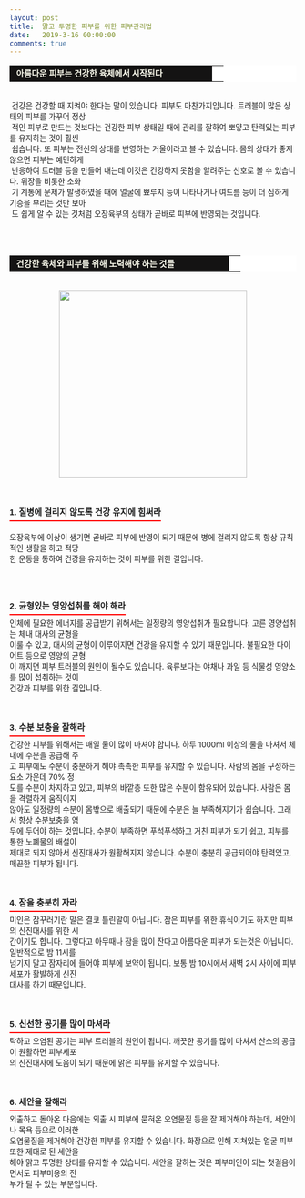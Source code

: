 ```yaml
---
layout: post
title:  맑고 투명한 피부를 위한 피부관리법
date:   2019-3-16 00:00:00
comments: true
---
```




<table width="99%" bgcolor="#ffffff" cellspacing="1" cellpadding="2"><tbody><tr><td width="340" bgcolor="#141313" style-="border-bottom:#141313 1px solid; border-left:#141313 1px solid; border-top:#141313 1px solid; &#13;&#10;border-right:#141313 1px solid"><span style="color: rgb(0, 0, 0); font-family: 맑은 고딕, dotum, verdana; font-size: 11pt;"><strong><span syle="font-size:11pt"><font color="#fffff0">&nbsp;아름다운 피부는 건강한 육체에서 시작된다</font></span></strong></span></td><td style="border-width: 0px 0px 1px; border-style: solid; border-color: rgb(255, 255, 255) rgb(255, 255, 255) rgb(20, 19, 19);"><span style="font-size: 11pt;"><font color="#000000">&nbsp;</font></span></td></tr></tbody></table><span style="font-size: 10pt;">﻿<br>&nbsp;건강은 건강할 때 지켜야 한다는 말이 있습니다. 피부도 마찬가지입니다. 트러블이 많은 상태의 피부를 가꾸어 정상<br>&nbsp;적인 피부로 만드는 것보다는 건강한 피부 상태일 때에 관리를 잘하여 뽀얗고 탄력있는 피부를 유지하는 것이 훨씬 <br>&nbsp;쉽습니다.&nbsp;또 피부는 전신의 상태를 반영하는 거울이라고 볼 수 있습니다. 몸의 상태가 좋지 않으면 피부는 예민하게<br>&nbsp;반응하여&nbsp;트러블 등을 만들어 내는데 이것은 건강하지 못함을 알려주는 신호로 볼 수 있습니다. 위장을 비롯한 소화<br>&nbsp;기 계통에 문제가 발생하였을 때에 얼굴에 뾰루지 등이 나타나거나 여드름 등이 더 심하게 기승을 부리는 것만 보아<br>&nbsp;도 쉽게 알 수 있는 것처럼 오장육부의 상태가 곧바로 피부에 반영되는 것입니다.<br><br><br><br><table width="99%" bgcolor="#ffffff" cellspacing="1" cellpadding="2"><tbody><tr><td width="370" bgcolor="#141313" style-="border-bottom:#141313 1px solid; border-left:#141313 1px solid; border-top:#141313 1px solid; &#13;&#10;border-right:#141313 1px solid"><span style="color: rgb(0, 0, 0); font-family: 맑은 고딕, dotum, verdana; font-size: 11pt;"><strong><span syle="font-size:11pt"><font color="#fffff0">&nbsp;건강한 육체와 피부를 위해 노력해야 하는 것들</font></span></strong></span></td><td style="border-width: 0px 0px 1px; border-style: solid; border-color: rgb(255, 255, 255) rgb(255, 255, 255) rgb(20, 19, 19);"><span style="font-size: 11pt;"><font color="#000000">&nbsp;</font></span></td></tr></tbody></table><span style="font-size: 10pt;"><br><div class="imageblock center" style="text-align: center; clear: both;"><span data-url="https://t1.daumcdn.net/cfile/tistory/207630304C8F279902?download" data-lightbox="lightbox"><img width="330" height="378" style="height: auto; cursor: pointer; max-width: 100%;" alt="" src="https://t1.daumcdn.net/cfile/tistory/207630304C8F279902" filename="피부3.jpg" filemime="image/jpeg"></span></div><br>﻿</span><br></span><span style="font-size: 10pt;">﻿</span><br><h3 style="font: bold 11pt/normal 맑은 고딕, Dotum, Sans-serif; margin: 0px; padding: 0px 0px 5px; border-bottom-color: rgb(255, 0, 0); border-bottom-width: 2px; border-bottom-style: solid; float: left; font-size-adjust: none; font-stretch: normal;">1. 질병에 걸리지 않도록 건강 유지에 힘써라</h3><p><span style="font-size: 10pt;">﻿<br><br>오장육부에 이상이 생기면 곧바로 피부에 반영이 되기 때문에 병에 걸리지 않도록 항상 규칙적인 생활을 하고 적당 <br> 한 운동을 통하여 건강을 유지하는 것이 피부를 위한 길입니다.<br><br><br><br><h3 style="font: bold 11pt/normal 맑은 고딕, Dotum, Sans-serif; margin: 0px; padding: 0px 0px 5px; border-bottom-color: rgb(255, 0, 0); border-bottom-width: 2px; border-bottom-style: solid; float: left; font-size-adjust: none; font-stretch: normal;">2. 균형있는 영양섭취를 해야 해라</h3><span style="font-size: 10pt;">﻿<br><br>인체에 필요한 에너지를 공급받기 위해서는 일정량의 영양섭취가 필요합니다. 고른 영양섭취는 체내 대사의 균형을 <br> 이룰 수 있고, 대사의 균형이 이루어지면 건강을 유지할 수 있기 때문입니다. 불필요한 다이어트 등으로 영양의 균형<br> 이 깨지면 피부 트러블의 원인이 될수도 있습니다. 육류보다는 야채나 과일 등 식물성 영양소를 많이 섭취하는 것이 <br> 건강과 피부를 위한 길입니다.<br><br><br><br><h3 style="font: bold 11pt/normal 맑은 고딕, Dotum, Sans-serif; margin: 0px; padding: 0px 0px 5px; border-bottom-color: rgb(255, 0, 0); border-bottom-width: 2px; border-bottom-style: solid; float: left; font-size-adjust: none; font-stretch: normal;">3. 수분 보충을 잘해라</h3><span style="font-size: 10pt;">﻿<br><br>건강한 피부를 위해서는 매일 물이 많이 마셔야 합니다. 하루 1000ml 이상의 물을 마셔서 체내에 수분을 공급해 주 <br> 고 피부에도 수분이 충분하게 해야 촉촉한 피부를 유지할 수 있습니다. 사람의 몸을 구성하는 요소 가운데 70% 정<br> 도를 수분이 차지하고 있고, 피부의 바깥층 또한 많은 수분이 함유되어 있습니다. 사람은 몸을 격렬하게 움직이지 <br> 않아도 일정량의 수분이 몸밖으로 배출되기 때문에 수분은 늘 부족해지기가 쉽습니다. 그래서 항상 수분보충을 염<br> 두에 두어야 하는 것입니다. 수분이 부족하면 푸석푸석하고 거친 피부가 되기 쉽고, 피부를 통한 노폐물의 배설이 <br> 제대로 되지 않아서 신진대사가 원활해지지 않습니다. 수분이 충분히 공급되어야 탄력있고, 매끈한 피부가 됩니다.<br><br><br><br><h3 style="font: bold 11pt/normal 맑은 고딕, Dotum, Sans-serif; margin: 0px; padding: 0px 0px 5px; border-bottom-color: rgb(255, 0, 0); border-bottom-width: 2px; border-bottom-style: solid; float: left; font-size-adjust: none; font-stretch: normal;">4. 잠을 충분히 자라</h3><span style="font-size: 10pt;">﻿<br><br>미인은 잠꾸러기란 말은 결코 틀린말이 아닙니다. 잠은 피부를 위한 휴식이기도 하지만 피부의 신진대사를 위한 시<br> 간이기도 합니다. 그렇다고 아무때나 잠을 많이 잔다고&nbsp;아름다운 피부가 되는것은 아닙니다. 일반적으로 밤 11시를<br> 넘기지 말고 잠자리에 들어야 피부에 보약이 됩니다. 보통 밤 10시에서 새벽 2시 사이에 피부세포가 활발하게 신진<br> 대사를 하기 때문입니다.<br><br><br><br><h3 style="font: bold 11pt/normal 맑은 고딕, Dotum, Sans-serif; margin: 0px; padding: 0px 0px 5px; border-bottom-color: rgb(255, 0, 0); border-bottom-width: 2px; border-bottom-style: solid; float: left; font-size-adjust: none; font-stretch: normal;">5. 신선한 공기를 많이 마셔라</h3><span style="font-size: 10pt;">﻿<br><br>탁하고 오염된 공기는 피부 트러블의 원인이 됩니다. 깨끗한 공기를 많이 마셔서 산소의 공급이 원활하면 피부세포 <br> 의 신진대사에 도움이 되기 때문에 맑은 피부를 유지할 수 있습니다.<br><br><br><br><h3 style="font: bold 11pt/normal 맑은 고딕, Dotum, Sans-serif; margin: 0px; padding: 0px 0px 5px; border-bottom-color: rgb(255, 0, 0); border-bottom-width: 2px; border-bottom-style: solid; float: left; font-size-adjust: none; font-stretch: normal;">6. 세안을 잘해라</h3><span style="font-size: 10pt;">﻿<br><br>외출하고 돌아온 다음에는 외출 시 피부에 묻혀온 오염물질 등을 잘 제거해야 하는데, 세안이나 목욕 등으로 이러한 <br> 오염물질을 제거해야 건강한 피부를 유지할 수 있습니다. 화장으로 인해 지쳐있는 얼굴 피부 또한 제대로 된 세안을 <br> 해야 맑고 투명한 상태를 유지할 수 있습니다. 세안을 잘하는 것은 피부미인이 되는 첫걸음이면서도 피부미용의 전<br> 부가 될 수 있는 부분입니다.</span></span></span></span></span></span><br></p>